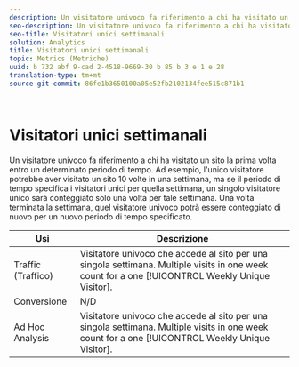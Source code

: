 ```yaml
---
description: Un visitatore univoco fa riferimento a chi ha visitato un sito la prima volta entro un determinato periodo di tempo. Ad esempio, l'unico visitatore potrebbe aver visitato un sito 10 volte in una settimana, ma se il periodo di tempo specifica i visitatori unici per quella settimana, un singolo visitatore unico sarà conteggiato solo una volta per tale settimana. Una volta terminata la settimana, quel visitatore univoco potrà essere conteggiato di nuovo per un nuovo periodo di tempo specificato.
seo-description: Un visitatore univoco fa riferimento a chi ha visitato un sito la prima volta entro un determinato periodo di tempo. Ad esempio, l'unico visitatore potrebbe aver visitato un sito 10 volte in una settimana, ma se il periodo di tempo specifica i visitatori unici per quella settimana, un singolo visitatore unico sarà conteggiato solo una volta per tale settimana. Una volta terminata la settimana, quel visitatore univoco potrà essere conteggiato di nuovo per un nuovo periodo di tempo specificato.
seo-title: Visitatori unici settimanali
solution: Analytics
title: Visitatori unici settimanali
topic: Metrics (Metriche)
uuid: b 732 abf 9-cad 2-4518-9669-30 b 85 b 3 e 1 e 28
translation-type: tm+mt
source-git-commit: 86fe1b3650100a05e52fb2102134fee515c871b1

---
```



# Visitatori unici settimanali

Un visitatore univoco fa riferimento a chi ha visitato un sito la prima volta entro un determinato periodo di tempo. Ad esempio, l'unico visitatore potrebbe aver visitato un sito 10 volte in una settimana, ma se il periodo di tempo specifica i visitatori unici per quella settimana, un singolo visitatore unico sarà conteggiato solo una volta per tale settimana. Una volta terminata la settimana, quel visitatore univoco potrà essere conteggiato di nuovo per un nuovo periodo di tempo specificato.

| Usi | Descrizione |
|---|---|
| Traffic (Traffico) | Visitatore univoco che accede al sito per una singola settimana. Multiple visits in one week count for a one [!UICONTROL Weekly Unique Visitor]. |
| Conversione   | N/D |
| Ad Hoc Analysis | Visitatore univoco che accede al sito per una singola settimana. Multiple visits in one week count for a one [!UICONTROL Weekly Unique Visitor]. |

